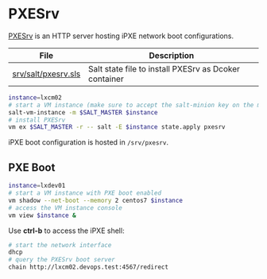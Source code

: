 
# PXESrv

[PXESrv][01] is an HTTP server hosting iPXE network boot configurations.

File                         | Description
-----------------------------|-------------------------------------------
[srv/salt/pxesrv.sls][02]    | Salt state file to install PXESrv as Dcoker container

```bash
instance=lxcm02 
# start a VM instance (make sure to accept the salt-minion key on the master)
salt-vm-instance -m $SALT_MASTER $instance
# install PXESrv
vm ex $SALT_MASTER -r -- salt -E $instance state.apply pxesrv
```

iPXE boot configuration is hosted in `/srv/pxesrv`.

## PXE Boot

```bash
instance=lxdev01
# start a VM instance with PXE boot enabled
vm shadow --net-boot --memory 2 centos7 $instance
# access the VM instance console
vm view $instance &
```

Use **ctrl-b** to access the iPXE shell:

```bash
# start the network interface
dhcp
# query the PXESrv boot server
chain http://lxcm02.devops.test:4567/redirect
```

[01]: https://github.com/vpenso/pxesrv
[02]: ../srv/salt/pxesrv.sls

